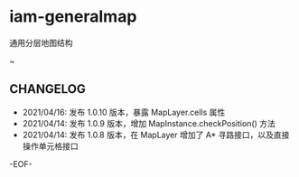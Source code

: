 # iam-generalmap

通用分层地图结构

~


## CHANGELOG

-   2021/04/16: 发布 1.0.10 版本，暴露 MapLayer.cells 属性
-   2021/04/14: 发布 1.0.9 版本，增加 MapInstance.checkPosition() 方法
-   2021/04/14: 发布 1.0.8 版本，在 MapLayer 增加了 A* 寻路接口，以及直接操作单元格接口

\-EOF\-
